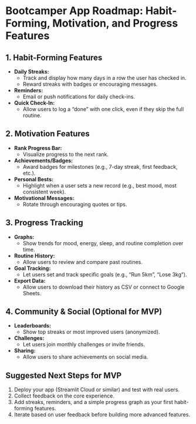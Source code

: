 # Bootcamper App Roadmap: Habit-Forming, Motivation, and Progress Features

## 1. Habit-Forming Features
- **Daily Streaks:**
  - Track and display how many days in a row the user has checked in.
  - Reward streaks with badges or encouraging messages.
- **Reminders:**
  - Email or push notifications for daily check-ins.
- **Quick Check-In:**
  - Allow users to log a “done” with one click, even if they skip the full routine.

## 2. Motivation Features
- **Rank Progress Bar:**
  - Visualize progress to the next rank.
- **Achievements/Badges:**
  - Award badges for milestones (e.g., 7-day streak, first feedback, etc.).
- **Personal Bests:**
  - Highlight when a user sets a new record (e.g., best mood, most consistent week).
- **Motivational Messages:**
  - Rotate through encouraging quotes or tips.

## 3. Progress Tracking
- **Graphs:**
  - Show trends for mood, energy, sleep, and routine completion over time.
- **Routine History:**
  - Allow users to review and compare past routines.
- **Goal Tracking:**
  - Let users set and track specific goals (e.g., “Run 5km”, “Lose 3kg”).
- **Export Data:**
  - Allow users to download their history as CSV or connect to Google Sheets.

## 4. Community & Social (Optional for MVP)
- **Leaderboards:**
  - Show top streaks or most improved users (anonymized).
- **Challenges:**
  - Let users join monthly challenges or invite friends.
- **Sharing:**
  - Allow users to share achievements on social media.

## Suggested Next Steps for MVP
1. Deploy your app (Streamlit Cloud or similar) and test with real users.
2. Collect feedback on the core experience.
3. Add streaks, reminders, and a simple progress graph as your first habit-forming features.
4. Iterate based on user feedback before building more advanced features. 